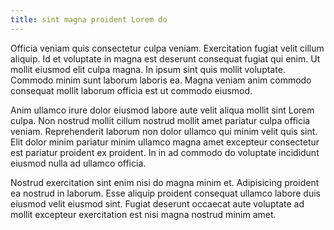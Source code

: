 ```yaml
---
title: sint magna proident Lorem do
---
```


Officia veniam quis consectetur culpa veniam. Exercitation fugiat velit cillum aliquip. Id et voluptate in magna est deserunt consequat fugiat qui enim. Ut mollit eiusmod elit culpa magna. In ipsum sint quis mollit voluptate. Commodo minim sunt laborum laboris ea. Magna veniam anim commodo consequat mollit laborum officia est ut commodo eiusmod.

Anim ullamco irure dolor eiusmod labore aute velit aliqua mollit sint Lorem culpa. Non nostrud mollit cillum nostrud mollit amet pariatur culpa officia veniam. Reprehenderit laborum non dolor ullamco qui minim velit quis sint. Elit dolor minim pariatur minim ullamco magna amet excepteur consectetur est pariatur proident ex proident. In in ad commodo do voluptate incididunt eiusmod nulla ad ullamco officia.

Nostrud exercitation sint enim nisi do magna minim et. Adipisicing proident ea nostrud in laborum. Esse aliquip proident consequat ullamco labore duis eiusmod velit eiusmod sint. Fugiat deserunt occaecat aute voluptate ad mollit excepteur exercitation est nisi magna nostrud minim amet.